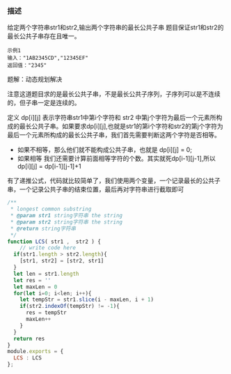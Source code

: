 
### 描述

给定两个字符串str1和str2,输出两个字符串的最长公共子串
题目保证str1和str2的最长公共子串存在且唯一。

```
示例1
输入："1AB2345CD","12345EF"
返回值："2345"
```

题解：动态规划解决

注意这道题目求的是最长公共子串，不是最长公共子序列，子序列可以是不连续的，但子串一定是连续的。

定义 dp[i][j] 表示字符串str1中第i个字符和 str2 中第j个字符为最后一个元素所构成的最长公共子串。如果要求dp[i][j],也就是str1的第i个字符和str2的第j个字符为最后一个元素所构成的最长公共子串，我们首先需要判断这两个字符是否相等。
- 如果不相等，那么他们就不能构成公共子串，也就是 dp[i][j] = 0;
- 如果相等 我们还需要计算前面相等字符的个数。其实就死dp[i-1][j-1],所以dp[i][j] = dp[i-1][j-1]+1

有了递推公式，代码就比较简单了，我们使用两个变量，一个记录最长的公共子串，一个记录公共子串的结束位置，最后再对字符串进行截取即可

```js
/**
 * longest common substring
 * @param str1 string字符串 the string
 * @param str2 string字符串 the string
 * @return string字符串
 */
function LCS( str1 ,  str2 ) {
    // write code here
  if(str1.length > str2.length){
    [str1, str2] = [str2, str1]
  }
  let len = str1.length
  let res = ''
  let maxLen = 0
  for(let i=0; i<len; i++){
    let tempStr = str1.slice(i - maxLen, i + 1)
    if(str2.indexOf(tempStr) != -1){
      res = tempStr
      maxLen++
    }
  }
  return res
}
module.exports = {
  LCS : LCS
};
```